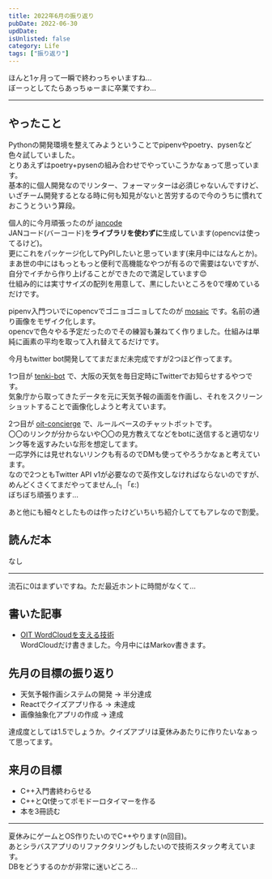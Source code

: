 ```yaml
---
title: 2022年6月の振り返り
pubDate: 2022-06-30
updDate: 
isUnlisted: false
category: Life
tags: ["振り返り"]
---
```


ほんと1ヶ月って一瞬で終わっちゃいますね…  
ぼーっとしてたらあっちゅーまに卒業ですわ…  

---

## やったこと

Pythonの開発環境を整えてみようということでpipenvやpoetry、pysenなど色々試していました。  
とりあえずはpoetry+pysenの組み合わせでやっていこうかなぁって思っています。  
基本的に個人開発なのでリンター、フォーマッターは必須じゃないんですけど、いざチーム開発するとなる時に何も知見がないと苦労するので今のうちに慣れておこうとういう算段。  

個人的に今月頑張ったのが
[jancode](https://github.com/yashikota/jancode)  
JANコード(バーコード)を**ライブラリを使わずに**生成しています(opencvは使ってるけど)。  
更にこれをパッケージ化してPyPIしたいと思っています(来月中にはなんとか)。  
まあ世の中にはもっともっと便利で高機能なやつが有るので需要はないですが、自分でイチから作り上げることができたので満足しています😊  
仕組み的には実寸サイズの配列を用意して、黒にしたいところを0で埋めているだけです。  

pipenv入門ついでにopencvでゴニョゴニョしてたのが
[mosaic](https://github.com/yashikota/mosaic)
です。名前の通り画像をモザイク化します。  
opencvで色々やる予定だったのでその練習も兼ねてく作りました。仕組みは単純に画素の平均を取って入れ替えてるだけです。  

今月もtwitter bot開発しててまだまだ未完成ですが2つほど作ってます。  

1つ目が
[tenki-bot](https://github.com/yashikota/tenki-bot)
で、大阪の天気を毎日定時にTwitterでお知らせするやつです。  
気象庁から取ってきたデータを元に天気予報の画面を作画し、それをスクリーンショットすることで画像化しようと考えています。  

2つ目が
[oit-concierge](https://github.com/yashikota/oit-concierge)
で、ルールベースのチャットボットです。  
〇〇のリンクが分からないや〇〇の見方教えてなどをbotに送信すると適切なリンク等を返すみたいな形を想定してます。  
一応学外には見せれないリンクも有るのでDMも使ってやろうかなぁと考えています。  
なので2つともTwitter API v1が必要なので英作文しなければならないのですが、めんどくさくてまだやってません_(┐「ε:)  
ぼちぼち頑張ります…  

あと他にも細々としたものは作ったけどいちいち紹介しててもアレなので割愛。  

## 読んだ本

なし  

---

流石に0はまずいですね。ただ最近ホントに時間がなくて…  

## 書いた記事

- [OIT WordCloudを支える技術](https://yashikota.com/blog/oit-wc)  
WordCloudだけ書きました。今月中にはMarkov書きます。  

## 先月の目標の振り返り

- 天気予報作画システムの開発
  → 半分達成
- Reactでクイズアプリ作る
  → 未達成
- 画像抽象化アプリの作成
  → 達成

達成度としては1.5でしょうか。クイズアプリは夏休みあたりに作りたいなぁって思ってます。  

## 来月の目標

- C++入門書終わらせる
- C++とQt使ってポモドーロタイマーを作る
- 本を3冊読む

---

夏休みにゲームとOS作りたいのでC++やります(n回目)。  
あとシラバスアプリのリファクタリングもしたいので技術スタック考えています。  
DBをどうするのかが非常に迷いどころ…
